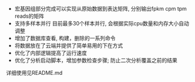 
- 宏基因组部分完成可以实现从原始数据到表达矩阵, 分别输出fpkm cpm tpm reads的矩阵
- 支持多样本并行 目前最多30个样本并行, 会根据实际cpu数量和内存大小自动调整
- 增加了数据库查看, 构建，删除的一系列命令
- 将数据放在了云端并提供了简单易用的下在方式
- 优化了内部逻辑提高了运行速度
- 优化了分析启动脚本，增加参数检查步骤; 防止二次分析覆盖之前的结果

详细使用见README.md
